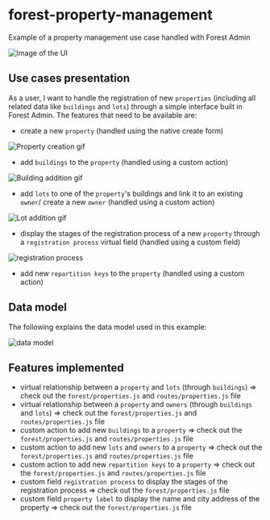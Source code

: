 # forest-property-management
Example of a property management use case handled with Forest Admin

![Image of the UI](http://g.recordit.co/CMKczSl14n.gif)


## Use cases presentation
As a user, I want to handle the registration of new `properties` (including all related data like `buildings` and `lots`) through a simple interface built in Forest Admin.
The features that need to be available are:
* create a new `property` (handled using the native create form)

![Property creation gif](http://g.recordit.co/JYktiHXBLa.gif)

* add `buildings` to the `property` (handled using a custom action)

![Building addition gif](https://recordit.co/sXK4nhYwWP/gif)

* add `lots` to one of the `property`'s buildings and link it to an existing `owner`/ create a new `owner` (handled using a custom action)

![Lot addition gif](http://g.recordit.co/fd8tW5w5P1.gif)

* display the stages of the registration process of a new `property` through a `registration process` virtual field (handled using a custom field)

![registration process](https://github-ressources.s3.eu-west-3.amazonaws.com/Screenshot+2021-06-14+at+15.04.56.png)

* add new `repartition keys` to the `property` (handled using a custom action)
## Data model
The following explains the data model used in this example:

![data model](https://drive.google.com/file/d/1MMvAwmZodeYgH3PadBJ-uEexn0saehuP/view)
## Features implemented
* virtual relationship between a `property` and `lots` (through `buildings`) => check out the `forest/properties.js` and `routes/properties.js` file
* virtual relationship between a `property` and `owners` (through `buildings` and `lots`) => check out the `forest/properties.js` and `routes/properties.js` file
* custom action to add new `buildings` to a `property` => check out the `forest/properties.js` and `routes/properties.js` file
* custom action to add new `lots` and `owners` to a `property` => check out the `forest/properties.js` and `routes/properties.js` file
* custom action to add new `repartition keys` to a `property` => check out the `forest/properties.js` and `routes/properties.js` file
* custom field `registration process` to display the stages of the registration process => check out the `forest/properties.js` file
* custom field `property label` to display the name and city address of the property => check out the `forest/properties.js` file
